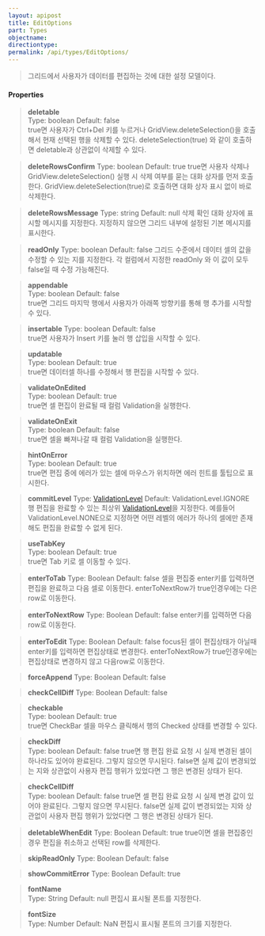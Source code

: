 ```yaml
---
layout: apipost
title: EditOptions
part: Types
objectname: 
directiontype: 
permalink: /api/types/EditOptions/
---
```



> 그리드에서 사용자가 데이터를 편집하는 것에 대한 설정 모델이다.

#### Properties

> **deletable**                 
> Type: boolean 
> Default: false    
> true면 사용자가 Ctrl+Del 키를 누르거나 GridView.deleteSelection()을 호출해서 현재 선택된 행을 삭제할 수 있다. deleteSelection(true) 와 같이 호출하면 deletable과 상관없이 삭제할 수 있다.  

> **deleteRowsConfirm**
> Type: boolean 
> Default: true 
> true면 사용자 삭제나 GridView.deleteSelection() 실행 시 삭제 여부를 묻는 대화 상자를 먼저 호출한다. GridView.deleteSelection(true)로 호출하면 대화 상자 표시 없이 바로 삭제한다. 

> **deleteRowsMessage** 
> Type: string 
> Default: null 
> 삭제 확인 대화 상자에 표시할 메시지를 지정한다. 지정하지 않으면 그리드 내부에 설정된 기본 메시지를 표시한다. 

> **readOnly**
> Type: boolean 
> Default: false 
> 그리드 수준에서 데이터 셀의 값을 수정할 수 있는 지를 지정한다. 각 컬럼에서 지정한 readOnly 와 이 값이 모두 false일 때 수정 가능해진다. 

> **appendable**             
> Type: boolean 
> Default: false   
> true면 그리드 마지막 행에서 사용자가  아래쪽 방향키를 통해 행 추가를 시작할 수 있다.  

> **insertable**
> Type: boolean 
> Default: false   
> true면 사용자가 Insert 키를 눌러 행 삽입을 시작할 수 있다.

> **updatable**            
> Type: boolean 
> Default: true   
> true면 데이터셀 하나를 수정해서 행 편집을 시작할 수 있다.  

> **validateOnEdited**    
> Type: boolean 
> Default: true   
> true면 셀 편집이 완료될 때 컬럼 Validation을 실행한다.  

> **validateOnExit**    
> Type: boolean 
> Default: false   
> true면 셀을 빠져나갈 때 컬럼 Validation을 실행한다.  

> **hintOnError**            
> Type: boolean 
> Default: true   
> true면 편집 중에 에러가 있는 셀에 마우스가 위치하면 에러 힌트를 툴팁으로 표시한다.   

> **commitLevel**
> Type: [ValidationLevel](/api/types/) 
> Default: ValidationLevel.IGNORE  
> 행 편집을 완료할 수 있는 최상위 [ValidationLevel](/api/types/)을 지정한다. 예를들어 ValidationLevel.NONE으로 지정하면 어떤 레벨의 에러가 하나의 셀에만 존재해도 편집을 완료할 수 없게 된다. 

> **useTabKey**             
> Type: boolean 
> Default: true  
> true면 Tab 키로 셀 이동할 수 있다.

> **enterToTab**
> Type: Boolean
> Default: false
> 셀을 편집중 enter키를 입력하면 편집을 완료하고 다음 셀로 이동한다. enterToNextRow가 true인경우에는 다은 row로 이동한다.

> **enterToNextRow**
> Type: Boolean
> Default: false
> enter키를 입력하면 다음row로 이동한다.

> **enterToEdit**
> Type: Boolean
> Default: false
> focus된 셀이 편집상태가 아닐때 enter키를 입력하면 편집상태로 변경한다. enterToNextRow가 true인경우에는 편집상태로 변경하지 않고 다음row로 이동한다.

> **forceAppend**
> Type: Boolean
> Default: false
> 

> **checkCellDiff**
> Type: Boolean
> Default: false
> 

> **checkable**               
> Type: boolean 
> Default: true  
> true면 CheckBar 셀을 마우스 클릭해서 행의 Checked 상태를 변경할 수 있다. 

> **checkDiff**               
> Type: boolean 
> Default: false 
> true면 행 편집 완료 요청 시 실제 변경된 셀이 하나라도 있어야 완료된다. 그렇지 않으면 무시된다. false면 실제 값이 변경되었는 지와 상관없이 사용자 편집 행위가 있었다면 그 행은 변경된 상태가 된다. 

> **checkCellDiff**               
> Type: boolean 
> Default: false 
> true면 셀 편집 완료 요청 시 실제 변경 값이 있어야 완료된다. 그렇지 않으면 무시된다. false면 실제 값이 변경되었는 지와 상관없이 사용자 편집 행위가 있었다면 그 행은 변경된 상태가 된다. 

> **deletableWhenEdit**
> Type: Boolean
> Default: true
> true이면 셀을 편집중인 경우 편집을 취소하고 선택된 row를 삭제한다.

> **skipReadOnly**
> Type: Boolean
> Default: false
> 

> **showCommitError**
> Type: Boolean
> Default: true
> 

> **fontName**               
> Type: String 
> Default: null
> 편집시 표시될 폰트를 지정한다.

> **fontSize**               
> Type: Number
> Default: NaN 
> 편집시 표시될 폰트의 크기를 지정한다.



